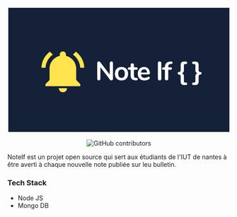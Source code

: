 
<div align="center">

![Note If { }](extension/img/logo_noteIf_banner.png)

![GitHub contributors](https://img.shields.io/github/contributors/PolLamothe/NoteIf?style=for-the-badge&logo=github&labelColor=%23152039&color=%23ffe34f)
</div>

NoteIf est un projet open source qui sert aux étudiants de l'IUT de nantes à être averti à chaque nouvelle note publiée sur leu bulletin.

### Tech Stack
+ Node JS
+ Mongo DB